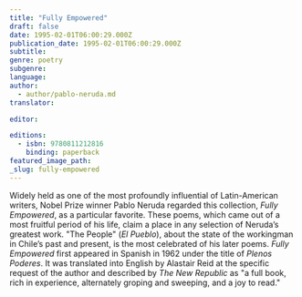 ```yaml
---
title: "Fully Empowered"
draft: false
date: 1995-02-01T06:00:29.000Z
publication_date: 1995-02-01T06:00:29.000Z
subtitle:
genre: poetry
subgenre:
language:
author:
  - author/pablo-neruda.md
translator:

editor:

editions:
  - isbn: 9780811212816
    binding: paperback
featured_image_path:
_slug: fully-empowered
---
```


Widely held as one of the most profoundly influential of Latin-American writers, Nobel Prize winner Pablo Neruda regarded this collection, _Fully Empowered_, as a particular favorite. These poems, which came out of a most fruitful period of his life, claim a place in any selection of Neruda’s greatest work. "The People" (_El Pueblo_), about the state of the workingman in Chile’s past and present, is the most celebrated of his later poems. _Fully Empowered_ first appeared in Spanish in 1962 under the title of _Plenos Poderes_. It was translated into English by Alastair Reid at the specific request of the author and described by _The New Republic_ as "a full book, rich in experience, alternately groping and sweeping, and a joy to read."

